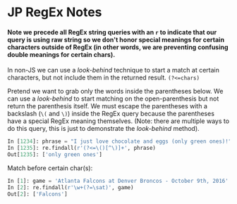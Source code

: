 # JP RegEx Notes



#### Note we precede all RegEx string queries with an `r` to indicate that our query is using raw string so we don't honor special meanings for certain characters outside of RegEx (in other words, we are preventing confusing double meanings for certain chars).
In non-JS we can use a *look-behind* technique to start a match at certain characters, but not include them in the returned result.
`(?<=chars)`

Pretend we want to grab only the words inside the parentheses below. We can use a *look-behind* to start matching on the open-parenthesis but not return the parenthesis itself.  We must escape the parentheses with a backslash (`\(` and `\)`) inside the RegEx query because the parentheses have a special RegEx meaning themselves.  (Note: there are multiple ways to do this query, this is just to demonstrate the *look-behind* method).
```python
In [1234]: phrase = "I just love chocolate and eggs (only green ones)!"
In [1235]: re.findall(r'(?<=\()[^\)]+', phrase)
Out[1235]: ['only green ones']
```  


Match before certain char(s):  
```python
In [1]: game = 'Atlanta Falcons at Denver Broncos - October 9th, 2016'
In [2]: re.findall(r'\w+(?=\sat)', game)
Out[2]: ['Falcons']
```
